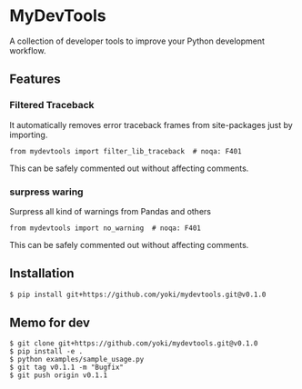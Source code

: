 
# MyDevTools

A collection of developer tools to improve your Python development workflow.

## Features

### Filtered Traceback

It automatically removes error traceback frames from site-packages just by importing.
```
from mydevtools import filter_lib_traceback  # noqa: F401

```
This can be safely commented out without affecting comments. 

### surpress waring
Surpress all kind of warnings from Pandas and others
```
from mydevtools import no_warning  # noqa: F401
```
This can be safely commented out without affecting comments. 

## Installation

```bash
$ pip install git+https://github.com/yoki/mydevtools.git@v0.1.0
```

## Memo for dev

```
$ git clone git+https://github.com/yoki/mydevtools.git@v0.1.0
$ pip install -e .
$ python examples/sample_usage.py
$ git tag v0.1.1 -m "Bugfix"
$ git push origin v0.1.1
```
